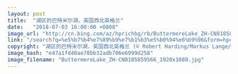 ```yaml
---
layout: post
title:  "湖区的巴特米尔湖，英国西北英格兰"
date:   "2018-07-03 16:00:00 +0800"
image_url: "http://cn.bing.com/az/hprichbg/rb/ButtermereLake_ZH-CN8185859566_1920x1080.jpg"
link: "/search?q=%e5%b7%b4%e7%89%b9%e7%b1%b3%e5%b0%94%e6%b9%96&form=hpcapt&mkt=zh-cn"
copyright: "湖区的巴特米尔湖，英国西北英格兰 (© Robert Harding/Markus Lange/plainpicture)"
image_hash: "e47a1fd40ae78bb32adb706e6999d258"
image_filename: "ButtermereLake_ZH-CN8185859566_1920x1080.jpg"
---
```

